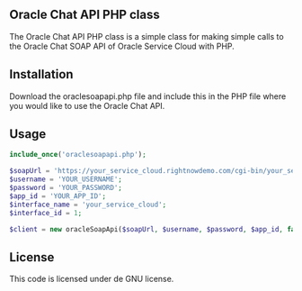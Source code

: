 ## Oracle Chat API PHP class

The Oracle Chat API PHP class is a simple class for making simple calls to the Oracle Chat SOAP API of Oracle Service Cloud with PHP.

## Installation

Download the oraclesoapapi.php file and include this in the PHP file where you would like to use the Oracle Chat API.

## Usage

```php
include_once('oraclesoapapi.php');

$soapUrl = 'https://your_service_cloud.rightnowdemo.com/cgi-bin/your_service_cloud.cfg/services/chat_soap';
$username = 'YOUR_USERNAME';
$password = 'YOUR_PASSWORD';
$app_id = 'YOUR_APP_ID';
$interface_name = 'your_service_cloud';
$interface_id = 1;

$client = new oracleSoapApi($soapUrl, $username, $password, $app_id, false, $interface_id, $interface_name);
```

## License

This code is licensed under de GNU license.
